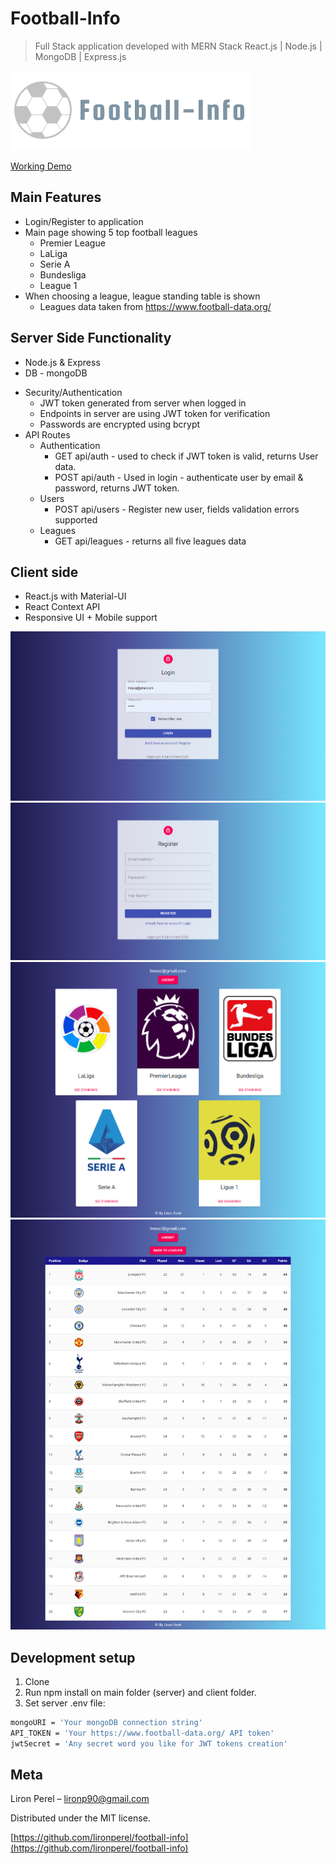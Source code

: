 # Football-Info
> Full Stack application developed with MERN Stack
>React.js | Node.js | MongoDB | Express.js

![](logo.png)

[Working Demo](https://football-info-app.herokuapp.com/)

## Main Features
* Login/Register to application
* Main page showing 5 top football leagues
	* Premier League
	* LaLiga
	* Serie A
	* Bundesliga
	* League 1
* When choosing a league, league standing table is shown
	* Leagues data taken from https://www.football-data.org/

## Server Side Functionality
- Node.js & Express
- DB - mongoDB

* Security/Authentication
	* JWT token generated from server when logged in
	* Endpoints in server are using JWT token for verification
	* Passwords are encrypted using bcrypt
* API Routes
	* Authentication
		* GET api/auth - used to check if JWT token is valid, returns User data.
		* POST api/auth - Used in login - authenticate user by email & password, returns JWT token.
	* Users
		* POST api/users - Register new user, fields validation errors supported
	* Leagues
		* GET api/leagues - returns all five leagues data

## Client side
- React.js with Material-UI
- React Context API
- Responsive UI + Mobile support

![](screen1.png)
![](screen2.png)
![](screen3.png)
![](screen4.png)

## Development setup

1. Clone
2. Run npm install on main folder (server) and client folder.
3. Set server .env file:
```sh
mongoURI = 'Your mongoDB connection string'
API_TOKEN = 'Your https://www.football-data.org/ API token'
jwtSecret = 'Any secret word you like for JWT tokens creation'
```


## Meta

Liron Perel – lironp90@gmail.com

Distributed under the MIT license.

[https://github.com/lironperel/football-info](https://github.com/lironperel/football-info)
